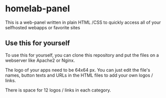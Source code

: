 # homelab-panel
This is a web-panel written in plain HTML /CSS to quickly access all 
of your selfhosted webapps or favorite sites

## Use this for yourself

To use this for yourself, you can clone this repository and put the files on 
a webserver like Apache2 or Nginx.

The logo of your apps need to be 64x64 px. You can just edit the file's names, button texts and URLs 
in the HTML files to add your own logos / links.

There is space for 12 logos / links in each category.